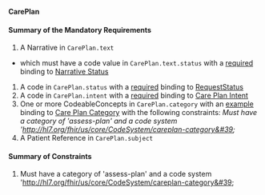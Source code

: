 **CarePlan**

#### Summary of the Mandatory Requirements
1.  A  Narrative  in `CarePlan.text`
   - which must have a  code value  in `CarePlan.text.status`
with a [required](http://hl7.org/fhir/R4/terminologies.html#required)
 binding to [Narrative Status](http://hl7.org/fhir/us/core/ValueSet/us-core-narrative-status)
1.  A  code  in `CarePlan.status`
with a [required](http://hl7.org/fhir/R4/terminologies.html#required)
 binding to [RequestStatus](http://hl7.org/fhir/ValueSet/request-status)
1.  A  code  in `CarePlan.intent`
with a [required](http://hl7.org/fhir/R4/terminologies.html#required)
 binding to [Care Plan Intent](http://hl7.org/fhir/ValueSet/care-plan-intent)
1. One or more  CodeableConcepts  in `CarePlan.category`
with an [example](http://hl7.org/fhir/R4/terminologies.html#example)
 binding to [Care Plan Category](http://hl7.org/fhir/ValueSet/care-plan-category) with the following constraints: *Must have a category of &#39;assess-plan&#39; and a code system &#39;http://hl7.org/fhir/us/core/CodeSystem/careplan-category&#39;*
1.  A Patient Reference  in `CarePlan.subject`

#### Summary of Constraints
1. Must have a category of &#39;assess-plan&#39; and a code system &#39;http://hl7.org/fhir/us/core/CodeSystem/careplan-category&#39;